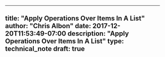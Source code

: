
---
title: "Apply Operations Over Items In A List"
author: "Chris Albon"
date: 2017-12-20T11:53:49-07:00
description: "Apply Operations Over Items In A List"
type: technical_note
draft: true
---
